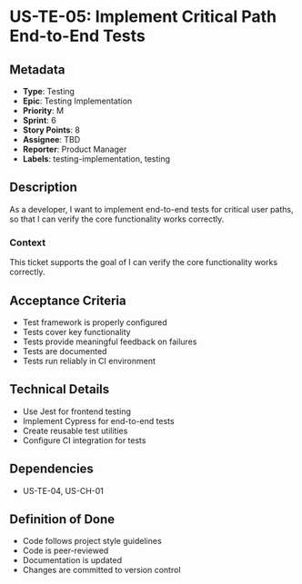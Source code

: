 # US-TE-05: Implement Critical Path End-to-End Tests

## Metadata
- **Type**: Testing
- **Epic**: Testing Implementation
- **Priority**: M
- **Sprint**: 6
- **Story Points**: 8
- **Assignee**: TBD
- **Reporter**: Product Manager
- **Labels**: testing-implementation, testing

## Description
As a developer, I want to implement end-to-end tests for critical user paths, so that I can verify the core functionality works correctly.

### Context
This ticket supports the goal of I can verify the core functionality works correctly.

## Acceptance Criteria
- Test framework is properly configured
- Tests cover key functionality
- Tests provide meaningful feedback on failures
- Tests are documented
- Tests run reliably in CI environment

## Technical Details
- Use Jest for frontend testing
- Implement Cypress for end-to-end tests
- Create reusable test utilities
- Configure CI integration for tests

## Dependencies
- US-TE-04, US-CH-01

## Definition of Done
- Code follows project style guidelines
- Code is peer-reviewed
- Documentation is updated
- Changes are committed to version control
